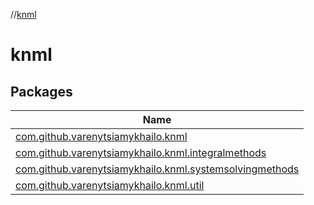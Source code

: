 //[knml](index.md)

# knml

## Packages

| Name |
|---|
| [com.github.varenytsiamykhailo.knml](knml/com.github.varenytsiamykhailo.knml/index.md) |
| [com.github.varenytsiamykhailo.knml.integralmethods](knml/com.github.varenytsiamykhailo.knml.integralmethods/index.md) |
| [com.github.varenytsiamykhailo.knml.systemsolvingmethods](knml/com.github.varenytsiamykhailo.knml.systemsolvingmethods/index.md) |
| [com.github.varenytsiamykhailo.knml.util](knml/com.github.varenytsiamykhailo.knml.util/index.md) |
